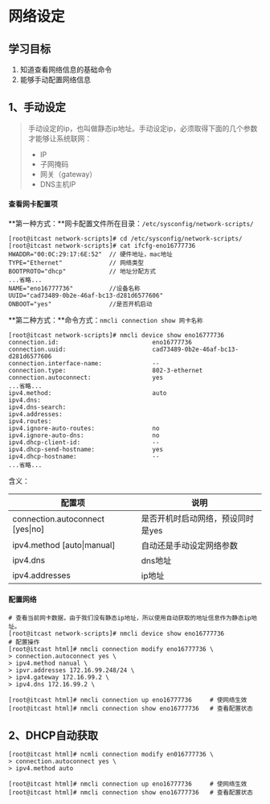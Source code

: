 # 网络设定

## 学习目标

1. 知道查看网络信息的基础命令
2. 能够手动配置网络信息

## 1、手动设定

> 手动设定的ip，也叫做静态ip地址。手动设定ip，必须取得下面的几个参数才能够让系统联网：
>
> - IP
> - 子网掩码
> - 网关（gateway）
> - DNS主机IP

#### 查看网卡配置项

**第一种方式：**网卡配置文件所在目录：`/etc/sysconfig/network-scripts/`

```shell
[root@itcast network-scripts]# cd /etc/sysconfig/network-scripts/
[root@itcast network-scripts]# cat ifcfg-eno16777736 
HWADDR="00:0C:29:17:6E:52"	// 硬件地址，mac地址
TYPE="Ethernet"				// 网络类型
BOOTPROTO="dhcp"			// 地址分配方式
...省略...
NAME="eno16777736"			//设备名称
UUID="cad73489-0b2e-46af-bc13-d281d6577606"
ONBOOT="yes"				//是否开机启动
```

**第二种方式：**命令方式：`nmcli connection show 网卡名称`

```shell
[root@itcast network-scripts]# nmcli device show eno16777736 
connection.id:                          eno16777736
connection.uuid:                        cad73489-0b2e-46af-bc13-d281d6577606
connection.interface-name:              --
connection.type:                        802-3-ethernet
connection.autoconnect:                 yes
...省略...
ipv4.method:                            auto
ipv4.dns:                               
ipv4.dns-search:                        
ipv4.addresses:                         
ipv4.routes:                            
ipv4.ignore-auto-routes:                no
ipv4.ignore-auto-dns:                   no
ipv4.dhcp-client-id:                    --
ipv4.dhcp-send-hostname:                yes
ipv4.dhcp-hostname:                     --
...省略...
```

含义：

| 配置项                           | 说明                              |
| -------------------------------- | --------------------------------- |
| connection.autoconnect [yes\|no] | 是否开机时启动网络，预设同时是yes |
| ipv4.method [auto\|manual]       | 自动还是手动设定网络参数          |
| ipv4.dns                         | dns地址                           |
| ipv4.addresses                   | ip地址                            |

#### 配置网络

```shell
# 查看当前网卡数据，由于我们没有静态ip地址，所以使用自动获取的地址信息作为静态ip地址。
[root@itcast network-scripts]# nmcli device show eno16777736
# 配置操作
[root@itcast html]# nmcli connection modify eno16777736 \                        
> connection.autoconnect yes \                                                   
> ipv4.method nanual \                                                           
> ipvr.addresses 172.16.99.248/24 \                                              
> ipv4.gateway 172.16.99.2 \                                                     
> ipv4.dns 172.16.99.2 \   

[root@itcast html]# nmcli connection up eno16777736     # 使网络生效
[root@itcast html]# nmcli connection show eno16777736   # 查看配置状态
```

## 2、DHCP自动获取

```shell
[root@itcast html]# ncmli connection modify en016777736 \                        
> connection.autoconnect yes \                                                   
> ipv4.method auto    

[root@itcast html]# nmcli connection up eno16777736     # 使网络生效
[root@itcast html]# nmcli connection show eno16777736   # 查看配置状态

```

